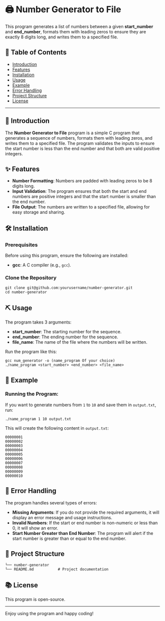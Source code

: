 <!DOCTYPE html>
<html lang="en">
<head>
  <meta charset="UTF-8">
  <meta name="viewport" content="width=device-width, initial-scale=1.0">
</head>
<body>
  <h1>🖨️ Number Generator to File</h1>

  <p>This program generates a list of numbers between a given <strong>start_number</strong> and <strong>end_number</strong>, formats them with leading zeros to ensure they are exactly 8 digits long, and writes them to a specified file.</p>

  <h2>📜 Table of Contents</h2>
  <ul>
    <li><a href="#introduction">Introduction</a></li>
    <li><a href="#features">Features</a></li>
    <li><a href="#installation">Installation</a></li>
    <li><a href="#usage">Usage</a></li>
    <li><a href="#example">Example</a></li>
    <li><a href="#error-handling">Error Handling</a></li>
    <li><a href="#project-structure">Project Structure</a></li>
    <li><a href="#license">License</a></li>
  </ul>

  <hr />

  <h2 id="introduction">🌟 Introduction</h2>
  <p>The <strong>Number Generator to File</strong> program is a simple C program that generates a sequence of numbers, formats them with leading zeros, and writes them to a specified file. The program validates the inputs to ensure the start number is less than the end number and that both are valid positive integers.</p>

  <h2 id="features">✨ Features</h2>
  <ul>
    <li><strong>Number Formatting</strong>: Numbers are padded with leading zeros to be 8 digits long.</li>
    <li><strong>Input Validation</strong>: The program ensures that both the start and end numbers are positive integers and that the start number is smaller than the end number.</li>
    <li><strong>File Output</strong>: The numbers are written to a specified file, allowing for easy storage and sharing.</li>
  </ul>

  <h2 id="installation">🛠 Installation</h2>
  <h3>Prerequisites</h3>
  <p>Before using this program, ensure the following are installed:</p>
  <ul>
    <li><strong>gcc</strong>: A C compiler (e.g., <code>gcc</code>).</li>
  </ul>

  <h3>Clone the Repository</h3>
  <pre><code>git clone git@github.com:yourusername/number-generator.git
cd number-generator</code></pre>

  <h2 id="usage">⛏ Usage</h2>
  <p>The program takes 3 arguments:</p>
  <ul>
    <li><strong>start_number</strong>: The starting number for the sequence.</li>
    <li><strong>end_number</strong>: The ending number for the sequence.</li>
    <li><strong>file_name</strong>: The name of the file where the numbers will be written.</li>
  </ul>
  <p>Run the program like this:</p>
  <pre><code>gcc num_generator -o (name_program Of your choice)
./name_program &lt;start_number&gt; &lt;end_number&gt; &lt;file_name&gt;</code></pre>

  <h2 id="example">📝 Example</h2>
  <h3>Running the Program:</h3>
  <p>If you want to generate numbers from <code>1</code> to <code>10</code> and save them in <code>output.txt</code>, run:</p>
  <pre><code>./name_program 1 10 output.txt</code></pre>
  <p>This will create the following content in <code>output.txt</code>:</p>
  <pre><code>00000001
00000002
00000003
00000004
00000005
00000006
00000007
00000008
00000009
00000010</code></pre>

  <h2 id="error-handling">🚨 Error Handling</h2>
  <p>The program handles several types of errors:</p>
  <ul>
    <li><strong>Missing Arguments</strong>: If you do not provide the required arguments, it will display an error message and usage instructions.</li>
    <li><strong>Invalid Numbers</strong>: If the start or end number is non-numeric or less than 0, it will show an error.</li>
    <li><strong>Start Number Greater than End Number</strong>: The program will alert if the start number is greater than or equal to the end number.</li>
  </ul>

  <h2 id="project-structure">📁 Project Structure</h2>
  <pre><code>└── number-generator
└── README.md           # Project documentation</code></pre>

  <h2 id="license">📚 License</h2>
  <p>This program is open-source.</p>

  <hr />

  <p>Enjoy using the program and happy coding!</p>
</body>
</html>
